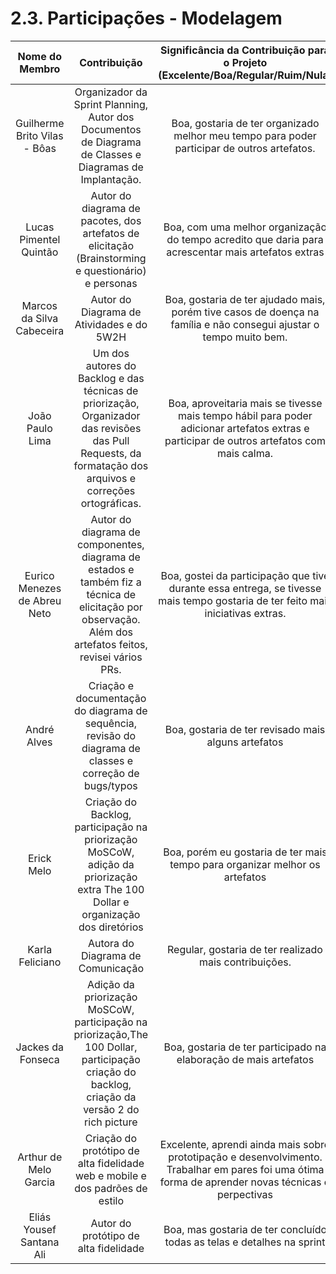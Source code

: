 # 2.3. Participações - Modelagem

|        Nome do Membro        |                                                                       Contribuição                                                                        |                              Significância da Contribuição para o Projeto (Excelente/Boa/Regular/Ruim/Nula)                               |
| :--------------------------: | :-------------------------------------------------------------------------------------------------------------------------------------------------------: | :---------------------------------------------------------------------------------------------------------------------------------------: |
| Guilherme Brito Vilas - Bôas |                          Organizador da Sprint Planning, Autor dos Documentos de Diagrama de Classes e Diagramas de Implantação.                          |                        Boa, gostaria de ter organizado melhor meu tempo para poder participar de outros artefatos.                        |
|    Lucas Pimentel Quintão    |                            Autor do diagrama de pacotes, dos artefatos de elicitação (Brainstorming e questionário) e personas                            |                    Boa, com uma melhor organização do tempo acredito que daria para acrescentar mais artefatos extras                     |
|  Marcos da Silva Cabeceira   |                                                         Autor do Diagrama de Atividades e do 5W2H                                                         |            Boa, gostaria de ter ajudado mais, porém tive casos de doença na família e não consegui ajustar o tempo muito bem.             |
|       João Paulo Lima        | Um dos autores do Backlog e das técnicas de priorização, Organizador das revisões das Pull Requests, da formatação dos arquivos e correções ortográficas. | Boa, aproveitaria mais se tivesse mais tempo hábil para poder adicionar artefatos extras e participar de outros artefatos com mais calma. |
| Eurico Menezes de Abreu Neto | Autor do diagrama de componentes, diagrama de estados e também fiz a técnica de elicitação por observação. Além dos artefatos feitos, revisei vários PRs. |      Boa, gostei da participação que tive durante essa entrega, se tivesse mais tempo gostaria de ter feito mais iniciativas extras.      |
|         André Alves          |                         Criação e documentação do diagrama de sequência, revisão do diagrama de classes e correção de bugs/typos                          |                                            Boa, gostaria de ter revisado mais alguns artefatos                                            |
|          Erick Melo          |              Criação do Backlog, participação na priorização MoSCoW, adição da priorização extra The 100 Dollar e organização dos diretórios              |                                Boa, porém eu gostaria de ter mais tempo para organizar melhor os artefatos                                |
|       Karla Feliciano        |                                                             Autora do Diagrama de Comunicação                                                             |                                          Regular, gostaria de ter realizado mais contribuições.                                           |
|      Jackes da Fonseca       |      Adição da priorização MoSCoW, participação na priorização,The 100 Dollar, participação criação do backlog, criação da versão 2 do rich picture       |                                     Boa, gostaria de ter participado na elaboração de mais artefatos                                      |
|      Arthur de Melo Garcia       |      Criação do protótipo de alta fidelidade web e mobile e dos padrões de estilo       |                                     Excelente, aprendi ainda mais sobre prototipação e desenvolvimento. Trabalhar em pares foi uma ótima forma de aprender novas técnicas e perpectivas                                      |
|      Eliás Yousef Santana Ali |       Autor do protótipo de alta fidelidade | Boa, mas gostaria de ter concluído todas as telas e detalhes na sprint